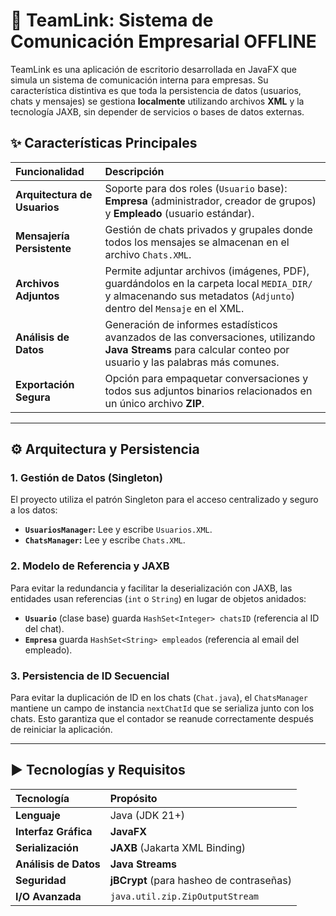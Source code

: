 # 💬 TeamLink: Sistema de Comunicación Empresarial OFFLINE

TeamLink es una aplicación de escritorio desarrollada en JavaFX que simula un sistema de comunicación interna para empresas. Su característica distintiva es que toda la persistencia de datos (usuarios, chats y mensajes) se gestiona **localmente** utilizando archivos **XML** y la tecnología JAXB, sin depender de servicios o bases de datos externas.

## ✨ Características Principales

| Funcionalidad | Descripción |
| :--- | :--- |
| **Arquitectura de Usuarios** | Soporte para dos roles (`Usuario` base): **Empresa** (administrador, creador de grupos) y **Empleado** (usuario estándar). |
| **Mensajería Persistente** | Gestión de chats privados y grupales donde todos los mensajes se almacenan en el archivo `Chats.XML`. |
| **Archivos Adjuntos** | Permite adjuntar archivos (imágenes, PDF), guardándolos en la carpeta local `MEDIA_DIR/` y almacenando sus metadatos (`Adjunto`) dentro del `Mensaje` en el XML. |
| **Análisis de Datos** | Generación de informes estadísticos avanzados de las conversaciones, utilizando **Java Streams** para calcular conteo por usuario y las palabras más comunes. |
| **Exportación Segura** | Opción para empaquetar conversaciones y todos sus adjuntos binarios relacionados en un único archivo **ZIP**. |

***

## ⚙️ Arquitectura y Persistencia

### 1. Gestión de Datos (Singleton)

El proyecto utiliza el patrón Singleton para el acceso centralizado y seguro a los datos:

* **`UsuariosManager`:** Lee y escribe `Usuarios.XML`.
* **`ChatsManager`:** Lee y escribe `Chats.XML`.

### 2. Modelo de Referencia y JAXB

Para evitar la redundancia y facilitar la deserialización con JAXB, las entidades usan referencias (`int` o `String`) en lugar de objetos anidados:

* **`Usuario`** (clase base) guarda `HashSet<Integer> chatsID` (referencia al ID del chat).
* **`Empresa`** guarda `HashSet<String> empleados` (referencia al email del empleado).

### 3. Persistencia de ID Secuencial

Para evitar la duplicación de ID en los chats (`Chat.java`), el `ChatsManager` mantiene un campo de instancia `nextChatId` que se serializa junto con los chats. Esto garantiza que el contador se reanude correctamente después de reiniciar la aplicación.

***

## ▶️ Tecnologías y Requisitos

| Tecnología | Propósito |
| :--- | :--- |
| **Lenguaje** | Java (JDK 21+) |
| **Interfaz Gráfica** | **JavaFX** |
| **Serialización** | **JAXB** (Jakarta XML Binding) |
| **Análisis de Datos** | **Java Streams** |
| **Seguridad** | **jBCrypt** (para hasheo de contraseñas) |
| **I/O Avanzada** | `java.util.zip.ZipOutputStream` |
